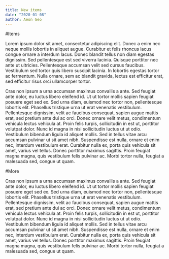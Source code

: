 ```yaml
---
title: New items
date: "2020-01-08"
author: Aeon Geo
---
```


#Items

Lorem ipsum dolor sit amet, consectetur adipiscing elit. Donec a enim nec neque mollis lobortis in aliquet augue. Curabitur et felis rhoncus lacus congue ornare a interdum lacus. Donec blandit tellus non diam egestas dignissim. Sed pellentesque est sed viverra lacinia. Quisque porttitor nec ante ut ultricies. Pellentesque accumsan velit sed cursus faucibus. Vestibulum sed tortor quis libero suscipit lacinia. In lobortis egestas tortor ac fermentum. Nulla ornare, sem ac blandit gravida, lectus est efficitur erat, sed efficitur risus orci ullamcorper tortor.

Cras non ipsum a urna accumsan maximus convallis a ante. Sed feugiat ante dolor, eu luctus libero eleifend id. Ut ut tortor mollis sapien feugiat posuere eget sed ex. Sed urna diam, euismod nec tortor non, pellentesque lobortis elit. Phasellus tristique urna ut erat venenatis vestibulum. Pellentesque dignissim, velit ac faucibus consequat, sapien augue mattis erat, sed pretium ante dui ac orci. Donec ornare velit metus, condimentum vehicula lectus vehicula at. Proin felis turpis, sollicitudin in est ut, porttitor volutpat dolor. Nunc id magna in nisi sollicitudin luctus ut ut odio. Vestibulum bibendum ligula id aliquet mollis. Sed in tellus vitae arcu accumsan pulvinar ut sit amet nibh. Suspendisse est nulla, ornare et enim nec, interdum vestibulum erat. Curabitur nulla ex, porta quis vehicula sit amet, varius vel tellus. Donec porttitor maximus sagittis. Proin feugiat magna magna, quis vestibulum felis pulvinar ac. Morbi tortor nulla, feugiat a malesuada sed, congue ut quam.

#More

Cras non ipsum a urna accumsan maximus convallis a ante. Sed feugiat ante dolor, eu luctus libero eleifend id. Ut ut tortor mollis sapien feugiat posuere eget sed ex. Sed urna diam, euismod nec tortor non, pellentesque lobortis elit. Phasellus tristique urna ut erat venenatis vestibulum. Pellentesque dignissim, velit ac faucibus consequat, sapien augue mattis erat, sed pretium ante dui ac orci. Donec ornare velit metus, condimentum vehicula lectus vehicula at. Proin felis turpis, sollicitudin in est ut, porttitor volutpat dolor. Nunc id magna in nisi sollicitudin luctus ut ut odio. Vestibulum bibendum ligula id aliquet mollis. Sed in tellus vitae arcu accumsan pulvinar ut sit amet nibh. Suspendisse est nulla, ornare et enim nec, interdum vestibulum erat. Curabitur nulla ex, porta quis vehicula sit amet, varius vel tellus. Donec porttitor maximus sagittis. Proin feugiat magna magna, quis vestibulum felis pulvinar ac. Morbi tortor nulla, feugiat a malesuada sed, congue ut quam.
